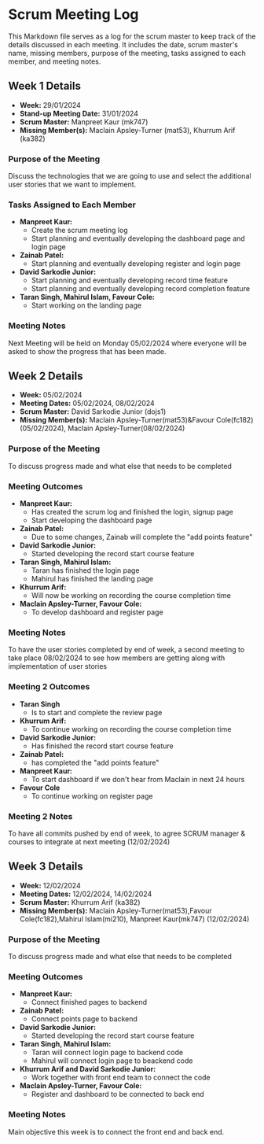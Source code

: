 # Scrum Meeting Log

This Markdown file serves as a log for the scrum master to keep track of the details discussed in each meeting. It includes the date, scrum master's name, missing members, purpose of the meeting, tasks assigned to each member, and meeting notes.

## Week 1 Details

- **Week:** 29/01/2024
- **Stand-up Meeting Date:** 31/01/2024
- **Scrum Master:** Manpreet Kaur (mk747)
- **Missing Member(s):** Maclain Apsley-Turner (mat53), Khurrum Arif (ka382)

### Purpose of the Meeting

Discuss the technologies that we are going to use and select the additional user stories that we want to implement.

### Tasks Assigned to Each Member

- **Manpreet Kaur:**
  - Create the scrum meeting log
  - Start planning and eventually developing the dashboard page and login page
- **Zainab Patel:**
  - Start planning and eventually developing register and login page
- **David Sarkodie Junior:**
  - Start planning and eventually developing record time feature
  - Start planning and eventually developing record completion feature
- **Taran Singh, Mahirul Islam, Favour Cole:**
  - Start working on the landing page

### Meeting Notes

Next Meeting will be held on Monday 05/02/2024 where everyone will be asked to show the progress that has been made.

  ## Week 2 Details

- **Week:** 05/02/2024
- **Meeting Dates:** 05/02/2024, 08/02/2024
- **Scrum Master:** David Sarkodie Junior (dojs1)
- **Missing Member(s):** Maclain Apsley-Turner(mat53)&Favour Cole(fc182) (05/02/2024), Maclain Apsley-Turner(08/02/2024)

### Purpose of the Meeting

To discuss progress made and what else that needs to be completed

### Meeting Outcomes

- **Manpreet Kaur:**
  - Has created the scrum log and finished the login, signup page
  - Start developing the dashboard page
- **Zainab Patel:**
  - Due to some changes, Zainab will complete the "add points feature"
- **David Sarkodie Junior:**
  - Started developing the record start course feature
- **Taran Singh, Mahirul Islam:**
  - Taran has finished the login page
  - Mahirul has finished the landing page
- **Khurrum Arif:**
  - Will now be working on recording the course completion time
- **Maclain Apsley-Turner, Favour Cole:**
  - To develop dashboard and register page

### Meeting Notes

To have the user stories completed by end of week, a second meeting to take place 08/02/2024 to see how members are getting along with implementation of user stories

### Meeting 2 Outcomes

- **Taran Singh**
  - Is to start and complete the review page 
- **Khurrum Arif:**
  - To continue working on recording the course completion time
- **David Sarkodie Junior:**
  - Has finished the record start course feature
- **Zainab Patel:**
  - has completed the "add points feature"
- **Manpreet Kaur:**
  - To start dashboard if we don't hear from Maclain in next 24 hours
- **Favour Cole**
  - To continue working on register page 

### Meeting 2 Notes
To have all commits pushed by end of week, to agree SCRUM manager & courses to integrate at next meeting (12/02/2024)

  ## Week 3 Details

- **Week:** 12/02/2024
- **Meeting Dates:** 12/02/2024, 14/02/2024
- **Scrum Master:** Khurrum Arif (ka382)
- **Missing Member(s):** Maclain Apsley-Turner(mat53),Favour Cole(fc182),Mahirul Islam(mi210), Manpreet Kaur(mk747) (12/02/2024)

### Purpose of the Meeting

To discuss progress made and what else that needs to be completed

### Meeting Outcomes

- **Manpreet Kaur:**
  - Connect finished pages to backend
- **Zainab Patel:**
  - Connect points page to backend
- **David Sarkodie Junior:**
  - Started developing the record start course feature
- **Taran Singh, Mahirul Islam:**
  - Taran will connect login page to backend code
  - Mahirul will connect login page to beackend code
- **Khurrum Arif and David Sarkodie Junior:**
  - Work together with front end team to connect the code
- **Maclain Apsley-Turner, Favour Cole:**
  - Register and dashboard to be connected to back end

### Meeting Notes

Main objective this week is to connect the front end and back end.